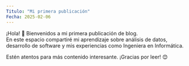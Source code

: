 ```yaml
---
Titulo: "Mi primera publicación"
Fecha: 2025-02-06
---
```

¡Hola! 👋 Bienvenidos a mi primera publicación de blog.  
En este espacio compartiré mi aprendizaje sobre análisis de datos, desarrollo de software y mis experiencias como Ingeniera en Informática.  

Estén atentos para más contenido interesante. ¡Gracias por leer! 😊  
